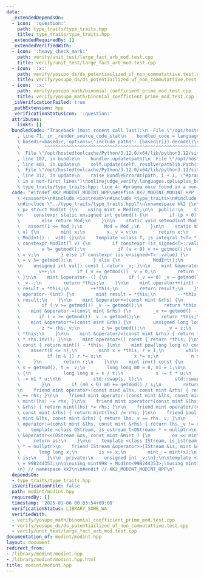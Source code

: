 ```yaml
---
data:
  _extendedDependsOn:
  - icon: ':question:'
    path: type_traits/type_traits.hpp
    title: type_traits/type_traits.hpp
  _extendedRequiredBy: []
  _extendedVerifiedWith:
  - icon: ':heavy_check_mark:'
    path: verify/unit_test/large_fact_arb_mod.test.cpp
    title: verify/unit_test/large_fact_arb_mod.test.cpp
  - icon: ':x:'
    path: verify/yosupo_ds/ds_potentiailized_uf_non_commutattive.test.cpp
    title: verify/yosupo_ds/ds_potentiailized_uf_non_commutattive.test.cpp
  - icon: ':x:'
    path: verify/yosupo_math/binomial_coefficient_prime_mod.test.cpp
    title: verify/yosupo_math/binomial_coefficient_prime_mod.test.cpp
  _isVerificationFailed: true
  _pathExtension: hpp
  _verificationStatusIcon: ':question:'
  attributes:
    links: []
  bundledCode: "Traceback (most recent call last):\n  File \"/opt/hostedtoolcache/Python/3.12.0/x64/lib/python3.12/site-packages/onlinejudge_verify/documentation/build.py\"\
    , line 71, in _render_source_code_stat\n    bundled_code = language.bundle(stat.path,\
    \ basedir=basedir, options={'include_paths': [basedir]}).decode()\n          \
    \         ^^^^^^^^^^^^^^^^^^^^^^^^^^^^^^^^^^^^^^^^^^^^^^^^^^^^^^^^^^^^^^^^^^^^^^^^^^^^^^^^^\n\
    \  File \"/opt/hostedtoolcache/Python/3.12.0/x64/lib/python3.12/site-packages/onlinejudge_verify/languages/cplusplus.py\"\
    , line 187, in bundle\n    bundler.update(path)\n  File \"/opt/hostedtoolcache/Python/3.12.0/x64/lib/python3.12/site-packages/onlinejudge_verify/languages/cplusplus_bundle.py\"\
    , line 401, in update\n    self.update(self._resolve(pathlib.Path(included), included_from=path))\n\
    \  File \"/opt/hostedtoolcache/Python/3.12.0/x64/lib/python3.12/site-packages/onlinejudge_verify/languages/cplusplus_bundle.py\"\
    , line 312, in update\n    raise BundleErrorAt(path, i + 1, \"#pragma once found\
    \ in a non-first line\")\nonlinejudge_verify.languages.cplusplus_bundle.BundleErrorAt:\
    \ type_traits/type_traits.hpp: line 4: #pragma once found in a non-first line\n"
  code: "#ifndef KK2_MODINT_MODINT_HPP\n#define KK2_MODINT_MODINT_HPP 1\n\n#include\
    \ <cassert>\n#include <iostream>\n#include <type_traits>\n#include <utility>\n\
    \n#include \"../type_traits/type_traits.hpp\"\n\nnamespace kk2 {\n\ntemplate <int\
    \ p> struct ModInt {\n    using mint = ModInt;\n\n  public:\n    static int Mod;\n\
    \n    constexpr static unsigned int getmod() {\n        if (p > 0) return p;\n\
    \        else return Mod;\n    }\n\n    static void setmod(int Mod_) {\n     \
    \   assert(1 <= Mod_);\n        Mod = Mod_;\n    }\n\n    static mint raw(int\
    \ v) {\n        mint x;\n        x._v = v;\n        return x;\n    }\n\n    constexpr\
    \ ModInt() : _v(0) {}\n\n    template <class T, is_integral_t<T> * = nullptr>\
    \ constexpr ModInt(T v) {\n        if constexpr (is_signed<T>::value) {\n    \
    \        v %= getmod();\n            if (v < 0) v += getmod();\n            _v\
    \ = v;\n        } else if constexpr (is_unsigned<T>::value) {\n            _v\
    \ = v %= getmod();\n        } else {\n            ModInt();\n        }\n    }\n\
    \n    unsigned int val() const { return _v; }\n\n    mint &operator++() {\n  \
    \      _v++;\n        if (_v == getmod()) _v = 0;\n        return *this;\n   \
    \ }\n\n    mint &operator--() {\n        if (_v == 0) _v = getmod();\n       \
    \ _v--;\n        return *this;\n    }\n\n    mint operator++(int) {\n        mint\
    \ result = *this;\n        ++*this;\n        return result;\n    }\n\n    mint\
    \ operator--(int) {\n        mint result = *this;\n        --*this;\n        return\
    \ result;\n    }\n\n    mint &operator+=(const mint &rhs) {\n        _v += rhs._v;\n\
    \        if (_v >= getmod()) _v -= getmod();\n        return *this;\n    }\n\n\
    \    mint &operator-=(const mint &rhs) {\n        _v += getmod() - rhs._v;\n \
    \       if (_v >= getmod()) _v -= getmod();\n        return *this;\n    }\n\n\
    \    mint &operator*=(const mint &rhs) {\n        unsigned long long z = _v;\n\
    \        z *= rhs._v;\n        z %= getmod();\n        _v = z;\n        return\
    \ *this;\n    }\n\n    mint &operator/=(const mint &rhs) { return *this = *this\
    \ * rhs.inv(); }\n\n    mint operator+() const { return *this; }\n\n    mint operator-()\
    \ const { return mint() - *this; }\n\n    mint pow(long long n) const {\n    \
    \    assert(0 <= n);\n        mint x = *this, r = 1;\n        while (n) {\n  \
    \          if (n & 1) r *= x;\n            x *= x;\n            n >>= 1;\n   \
    \     }\n        return r;\n    }\n\n    mint inv() const {\n        long long\
    \ s = getmod(), t = _v;\n        long long m0 = 0, m1 = 1;\n\n        while (t)\
    \ {\n            long long u = s / t;\n            s -= t * u;\n            m0\
    \ -= m1 * u;\n\n            std::swap(s, t);\n            std::swap(m0, m1);\n\
    \        }\n        if (m0 < 0) m0 += getmod() / s;\n        return m0;\n    }\n\
    \n    friend mint operator+(const mint &lhs, const mint &rhs) { return mint(lhs)\
    \ += rhs; }\n\n    friend mint operator-(const mint &lhs, const mint &rhs) { return\
    \ mint(lhs) -= rhs; }\n\n    friend mint operator*(const mint &lhs, const mint\
    \ &rhs) { return mint(lhs) *= rhs; }\n\n    friend mint operator/(const mint &lhs,\
    \ const mint &rhs) { return mint(lhs) /= rhs; }\n\n    friend bool operator==(const\
    \ mint &lhs, const mint &rhs) { return lhs._v == rhs._v; }\n\n    friend bool\
    \ operator!=(const mint &lhs, const mint &rhs) { return lhs._v != rhs._v; }\n\n\
    \    template <class OStream, is_ostream_t<OStream> * = nullptr>\n    friend OStream\
    \ &operator<<(OStream &os, const mint &mint_) {\n        os << mint_._v;\n   \
    \     return os;\n    }\n\n    template <class IStream, is_istream_t<IStream>\
    \ * = nullptr>\n    friend IStream &operator>>(IStream &is, mint &mint_) {\n \
    \       long long x;\n        is >> x;\n        mint_ = mint(x);\n        return\
    \ is;\n    }\n\n  private:\n    unsigned int _v;\n};\n\ntemplate <int p> int ModInt<p>::Mod\
    \ = 998244353;\n\n\nusing mint998 = ModInt<998244353>;\nusing mint107 = ModInt<1000000007>;\n\
    \n} // namespace kk2\n\n#endif // KK2_MODINT_MODINT_HPP\n"
  dependsOn:
  - type_traits/type_traits.hpp
  isVerificationFile: false
  path: modint/modint.hpp
  requiredBy: []
  timestamp: '2025-01-06 00:03:54+09:00'
  verificationStatus: LIBRARY_SOME_WA
  verifiedWith:
  - verify/yosupo_math/binomial_coefficient_prime_mod.test.cpp
  - verify/yosupo_ds/ds_potentiailized_uf_non_commutattive.test.cpp
  - verify/unit_test/large_fact_arb_mod.test.cpp
documentation_of: modint/modint.hpp
layout: document
redirect_from:
- /library/modint/modint.hpp
- /library/modint/modint.hpp.html
title: modint/modint.hpp
---
```

